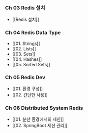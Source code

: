 ### Ch 03 Redis 설치
- [[Redis 설치]]

### Ch 04 Redis Data Type
- [[01. Strings]]
- [[02. Lists]]
- [[03. Sets]]
- [[04. Hashes]]
- [[05. Sorted Sets]]

### Ch 05 Redis Dev
- [[01.  환경 구성]]
- [[02. 간단한 사용]]

### Ch 06 Distributed System Redis
- [[01. 분산 환경에서의 세션]]
- [[02. SpringBoot 세션 관리]]
